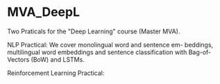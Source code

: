 # MVA_DeepL

Two Praticals for the "Deep Learning" course (Master MVA).

NLP Practical: We cover monolingual word and sentence em- beddings, multilingual word embeddings and sentence classification with Bag-of-Vectors (BoW) and LSTMs.

Reinforcement Learning Practical:
